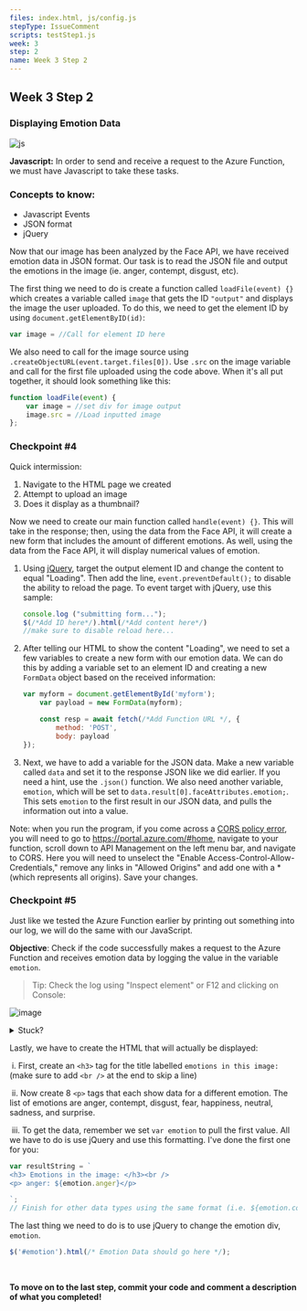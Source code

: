 ```yaml
---
files: index.html, js/config.js
stepType: IssueComment
scripts: testStep1.js
week: 3
step: 2
name: Week 3 Step 2
---
```


## Week 3 Step 2

### Displaying Emotion Data

![js](https://user-images.githubusercontent.com/69332964/103604328-bc12ff80-4ede-11eb-8ba4-25cabfe341be.png)

**Javascript:** In order to send and receive a request to the Azure Function, we must have Javascript to take these tasks.

### Concepts to know:
* Javascript Events
* JSON format
* jQuery

Now that our image has been analyzed by the Face API, we have received emotion data in JSON format. Our task is to read the JSON file and output the emotions in the image (ie. anger, contempt, disgust, etc).

The first thing we need to do is create a function called `loadFile(event) {}` which creates a variable called `image` that gets the ID `"output"` and displays the image the user uploaded. To do this, we need to get the element ID by using `document.getElementByID(id)`:

```javascript
var image = //Call for element ID here
```

We also need to call for the image source using `.createObjectURL(event.target.files[0])`. Use `.src` on the image variable and call for the first file uploaded using the code above. When it's all put together, it should look something like this:

```javascript
function loadFile(event) {
    var image = //set div for image output
    image.src = //Load inputted image
};
```

### Checkpoint #4

Quick intermission: 
1. Navigate to the HTML page we created
2. Attempt to upload an image
3. Does it display as a thumbnail?

Now we need to create our main function called `handle(event) {}`. This will take in the response; then, using the data from the Face API, it will create a new form that includes the amount of different emotions. As well, using the data from the Face API, it will display numerical values of emotion.

1. Using [jQuery](http://jqfundamentals.com/chapter/jquery-basics), target the output element ID and change the content to equal "Loading". Then add the line, `event.preventDefault();` to disable the ability to reload the page. To event target with jQuery, use this sample:

   ```javascript
   console.log ("submitting form...");
   $(/*Add ID here*/).html(/*Add content here*/)
   //make sure to disable reload here...
   ```

2. After telling our HTML to show the content "Loading", we need to set a few variables to create a new form with our emotion data. We can do this by adding a variable set to an element ID and creating a new `FormData` object based on the received information:

   ```javascript
   var myform = document.getElementById('myform');
       var payload = new FormData(myform);
   
       const resp = await fetch(/*Add Function URL */, {
           method: 'POST',
           body: payload
   });
   ```

3. Next, we have to add a variable for the JSON data. Make a new variable called `data` and set it to the response JSON like we did earlier. If you need a hint, use the `.json()` function. We also need another variable, `emotion`, which will be set to `data.result[0].faceAttributes.emotion;`. This sets `emotion` to the first result in our JSON data, and pulls the information out into a value.

Note: when you run the program, if you come across a [CORS policy error](https://web.dev/cross-origin-resource-sharing/), you will need to go to https://portal.azure.com/#home, navigate to your function, scroll down to API Management on the left menu bar, and navigate to CORS. Here you will need to unselect the "Enable Access-Control-Allow-Credentials," remove any links in "Allowed Origins" and add one with a * (which represents all origins). Save your changes.

### Checkpoint #5
Just like we tested the Azure Function earlier by printing out something into our log, we will do the same with our JavaScript. 

**Objective**: Check if the code successfully makes a request to the Azure Function and receives emotion data by logging the value in the variable `emotion`.
> Tip: Check the log using "Inspect element" or F12 and clicking on Console:

![image](https://user-images.githubusercontent.com/69332964/99008518-56c11480-2514-11eb-81ed-7492daded967.png)

<details>
<summary>Stuck?</summary>

`console.log(emotion)`

</details>

Lastly, we have to create the HTML that will actually be displayed:

   ​	i. First, create an `<h3>` tag for the title labelled `emotions in this image:` (make sure to add `<br />` at the end to skip a line)

   ​	ii. Now create 8 `<p>` tags that each show data for a different emotion. The list of emotions are anger, contempt, disgust, fear, happiness, neutral, sadness, and surprise. 

   ​	iii. To get the data, remember we set `var emotion` to pull the first value. All we have to do is use jQuery and use this formatting. I've done the first one for you:

   ```javascript
   var resultString = `
   <h3> Emotions in the image: </h3><br />
   <p> anger: ${emotion.anger}</p>

   `;
   // Finish for other data types using the same format (i.e. ${emotion.contempt}, and etc)
   ```
The last thing we need to do is to use jQuery to change the emotion div, `emotion`. 

   ```javascript
   $('#emotion').html(/* Emotion Data should go here */);
   ```
<br />

**To move on to the last step, commit your code and comment a description of what you completed!**
